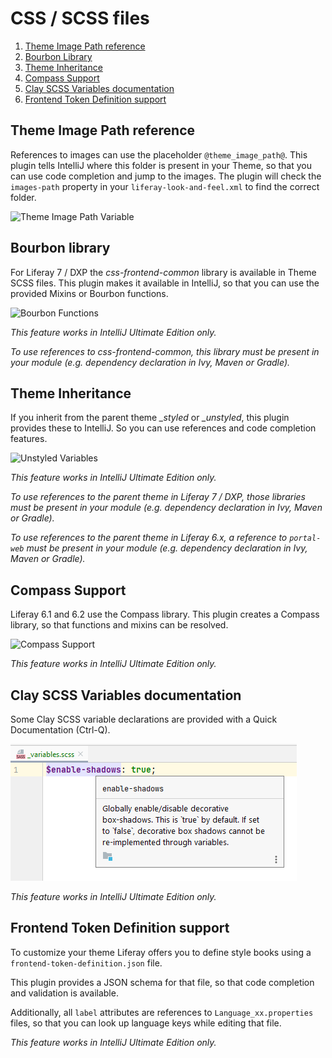 CSS / SCSS files
================

1. [Theme Image Path reference](#theme-image-path-reference)
2. [Bourbon Library](#bourbon-library)
3. [Theme Inheritance](#theme-inheritance)
4. [Compass Support](#compass-support)
5. [Clay SCSS Variables documentation](#clay-scss-variables-documentation)
6. [Frontend Token Definition support](#frontend-token-definition-support)

Theme Image Path reference
--------------------------

References to images can use the placeholder ```@theme_image_path@```. This plugin tells IntelliJ where
this folder is present in your Theme, so that you can use code completion and jump to the images. The plugin
will check the ```images-path``` property in your ```liferay-look-and-feel.xml``` to find the correct folder.

![Theme Image Path Variable](theme_image_path.png "Theme Image Path Variable")

Bourbon library
---------------

For Liferay 7 / DXP the *css-frontend-common* library is available in Theme SCSS files. This plugin makes it available
in IntelliJ, so that you can use the provided Mixins or Bourbon functions.

![Bourbon Functions](bourbon.png "Bourbon Functions")

*This feature works in IntelliJ Ultimate Edition only.*

*To use references to css-frontend-common, this library must be present in your module (e.g. dependency declaration in Ivy, Maven or Gradle).*

Theme Inheritance
-----------------

If you inherit from the parent theme *_styled* or *_unstyled*, this plugin provides these to IntelliJ. So you
can use references and code completion features.

![Unstyled Variables](unstyled_variables.png "Unstyled Variables")

*This feature works in IntelliJ Ultimate Edition only.*

*To use references to the parent theme in Liferay 7 / DXP, those libraries must be present in your module (e.g. dependency declaration in Ivy, Maven or Gradle).*

*To use references to the parent theme in Liferay 6.x, a reference to ```portal-web``` must be present in your module (e.g. dependency declaration in Ivy, Maven or Gradle).*

Compass Support
---------------

Liferay 6.1 and 6.2 use the Compass library. This plugin creates a Compass library, so that functions and mixins can be resolved.

![Compass Support](compass.png "Compass Support")

*This feature works in IntelliJ Ultimate Edition only.*

Clay SCSS Variables documentation
---------------------------------

Some Clay SCSS variable declarations are provided with a Quick Documentation (Ctrl-Q).

![Clay variables](clay_variables.png "Clay variables")

*This feature works in IntelliJ Ultimate Edition only.*


Frontend Token Definition support
---------------------------------

To customize your theme Liferay offers you to define style books using a `frontend-token-definition.json` file.

This plugin provides a JSON schema for that file, so that code completion and validation is available. 

Additionally, all `label` attributes are references to `Language_xx.properties` files, so that you can
look up language keys while editing that file.

*This feature works in IntelliJ Ultimate Edition only.*
